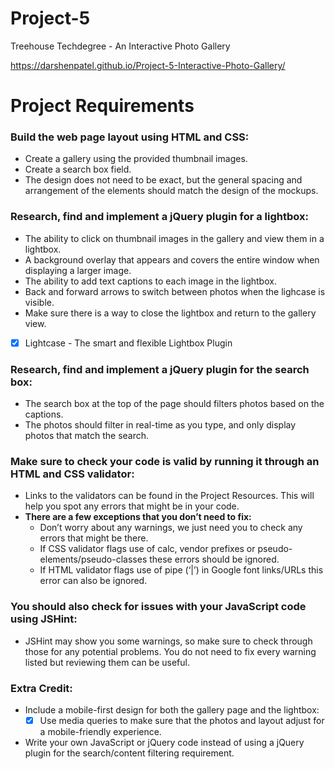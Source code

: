 # Project-5

Treehouse Techdegree - An Interactive Photo Gallery

https://darshenpatel.github.io/Project-5-Interactive-Photo-Gallery/

Project Requirements
====================

### Build the web page layout using HTML and CSS:
  * Create a gallery using the provided thumbnail images.
  * Create a search box field.
  * The design does not need to be exact, but the general spacing and arrangement of the elements should match the design of the mockups.

### Research, find and implement a jQuery plugin for a lightbox:
  * The ability to click on thumbnail images in the gallery and view them in a lightbox.
  * A background overlay that appears and covers the entire window when displaying a larger image.
  * The ability to add text captions to each image in the lightbox.
  * Back and forward arrows to switch between photos when the lighcase is visible.
  * Make sure there is a way to close the lightbox and return to the gallery view.
  - [x] Lightcase - The smart and flexible Lightbox Plugin

### Research, find and implement a jQuery plugin for the search box:
  * The search box at the top of the page should filters photos based on the captions.
  * The photos should filter in real-time as you type, and only display photos that match the search.

### Make sure to check your code is valid by running it through an HTML and CSS validator:
  * Links to the validators can be found in the Project Resources. This will help you spot any errors that might be in your code.
  * **There are a few exceptions that you don’t need to fix:**
    - Don’t worry about any warnings, we just need you to check any errors that might be there.
    - If CSS validator flags use of calc, vendor prefixes or pseudo-elements/pseudo-classes these errors should be ignored.
    - If HTML validator flags use of pipe (‘|’) in Google font links/URLs this error can also be ignored.

### You should also check for issues with your JavaScript code using JSHint: 
  * JSHint may show you some warnings, so make sure to check through those for any potential problems. You do not need to fix every warning listed but reviewing them can be useful.

### Extra Credit: 
  * Include a mobile-first design for both the gallery page and the lightbox:
    - [x] Use media queries to make sure that the photos and layout adjust for a mobile-friendly experience.

  * Write your own JavaScript or jQuery code instead of using a jQuery plugin for the search/content filtering requirement.